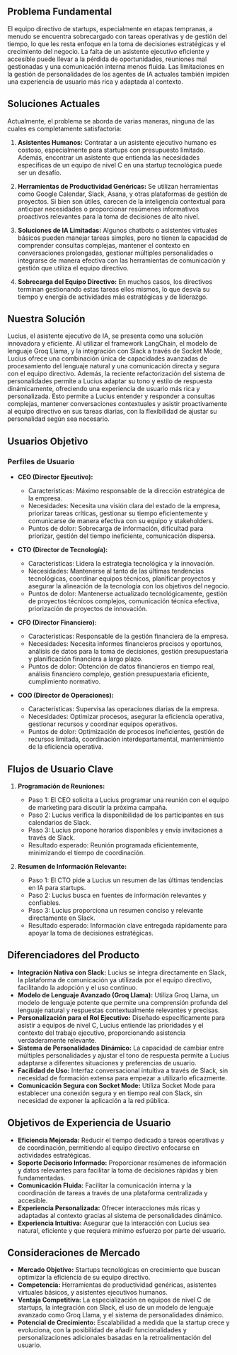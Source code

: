 ## Problema Fundamental
El equipo directivo de startups, especialmente en etapas tempranas, a menudo se encuentra sobrecargado con tareas operativas y de gestión del tiempo, lo que les resta enfoque en la toma de decisiones estratégicas y el crecimiento del negocio. La falta de un asistente ejecutivo eficiente y accesible puede llevar a la pérdida de oportunidades, reuniones mal gestionadas y una comunicación interna menos fluida. Las limitaciones en la gestión de personalidades de los agentes de IA actuales también impiden una experiencia de usuario más rica y adaptada al contexto.

## Soluciones Actuales
Actualmente, el problema se aborda de varias maneras, ninguna de las cuales es completamente satisfactoria:

1. **Asistentes Humanos:** Contratar a un asistente ejecutivo humano es costoso, especialmente para startups con presupuesto limitado. Además, encontrar un asistente que entienda las necesidades específicas de un equipo de nivel C en una startup tecnológica puede ser un desafío.

2. **Herramientas de Productividad Genéricas:** Se utilizan herramientas como Google Calendar, Slack, Asana, y otras plataformas de gestión de proyectos. Si bien son útiles, carecen de la inteligencia contextual para anticipar necesidades o proporcionar resúmenes informativos proactivos relevantes para la toma de decisiones de alto nivel.

3. **Soluciones de IA Limitadas:** Algunos chatbots o asistentes virtuales básicos pueden manejar tareas simples, pero no tienen la capacidad de comprender consultas complejas, mantener el contexto en conversaciones prolongadas, gestionar múltiples personalidades o integrarse de manera efectiva con las herramientas de comunicación y gestión que utiliza el equipo directivo.

4. **Sobrecarga del Equipo Directivo:** En muchos casos, los directivos terminan gestionando estas tareas ellos mismos, lo que desvía su tiempo y energía de actividades más estratégicas y de liderazgo.

## Nuestra Solución
Lucius, el asistente ejecutivo de IA, se presenta como una solución innovadora y eficiente. Al utilizar el framework LangChain, el modelo de lenguaje Groq Llama, y la integración con Slack a través de Socket Mode, Lucius ofrece una combinación única de capacidades avanzadas de procesamiento del lenguaje natural y una comunicación directa y segura con el equipo directivo. Además, la reciente refactorización del sistema de personalidades permite a Lucius adaptar su tono y estilo de respuesta dinámicamente, ofreciendo una experiencia de usuario más rica y personalizada. Esto permite a Lucius entender y responder a consultas complejas, mantener conversaciones contextuales y asistir proactivamente al equipo directivo en sus tareas diarias, con la flexibilidad de ajustar su personalidad según sea necesario.

## Usuarios Objetivo
### Perfiles de Usuario
- **CEO (Director Ejecutivo):**
  - Características: Máximo responsable de la dirección estratégica de la empresa.
  - Necesidades: Necesita una visión clara del estado de la empresa, priorizar tareas críticas, gestionar su tiempo eficientemente y comunicarse de manera efectiva con su equipo y stakeholders.
  - Puntos de dolor: Sobrecarga de información, dificultad para priorizar, gestión del tiempo ineficiente, comunicación dispersa.

- **CTO (Director de Tecnología):**
  - Características: Lidera la estrategia tecnológica y la innovación.
  - Necesidades: Mantenerse al tanto de las últimas tendencias tecnológicas, coordinar equipos técnicos, planificar proyectos y asegurar la alineación de la tecnología con los objetivos del negocio.
  - Puntos de dolor: Mantenerse actualizado tecnológicamente, gestión de proyectos técnicos complejos, comunicación técnica efectiva, priorización de proyectos de innovación.

- **CFO (Director Financiero):**
  - Características: Responsable de la gestión financiera de la empresa.
  - Necesidades: Necesita informes financieros precisos y oportunos, análisis de datos para la toma de decisiones, gestión presupuestaria y planificación financiera a largo plazo.
  - Puntos de dolor: Obtención de datos financieros en tiempo real, análisis financiero complejo, gestión presupuestaria eficiente, cumplimiento normativo.

- **COO (Director de Operaciones):**
  - Características: Supervisa las operaciones diarias de la empresa.
  - Necesidades: Optimizar procesos, asegurar la eficiencia operativa, gestionar recursos y coordinar equipos operativos.
  - Puntos de dolor: Optimización de procesos ineficientes, gestión de recursos limitada, coordinación interdepartamental, mantenimiento de la eficiencia operativa.

## Flujos de Usuario Clave
1. **Programación de Reuniones:**
   - Paso 1: El CEO solicita a Lucius programar una reunión con el equipo de marketing para discutir la próxima campaña.
   - Paso 2: Lucius verifica la disponibilidad de los participantes en sus calendarios de Slack.
   - Paso 3: Lucius propone horarios disponibles y envía invitaciones a través de Slack.
   - Resultado esperado: Reunión programada eficientemente, minimizando el tiempo de coordinación.

2. **Resumen de Información Relevante:**
   - Paso 1: El CTO pide a Lucius un resumen de las últimas tendencias en IA para startups.
   - Paso 2: Lucius busca en fuentes de información relevantes y confiables.
   - Paso 3: Lucius proporciona un resumen conciso y relevante directamente en Slack.
   - Resultado esperado: Información clave entregada rápidamente para apoyar la toma de decisiones estratégicas.

## Diferenciadores del Producto
- **Integración Nativa con Slack:** Lucius se integra directamente en Slack, la plataforma de comunicación ya utilizada por el equipo directivo, facilitando la adopción y el uso continuo.
- **Modelo de Lenguaje Avanzado (Groq Llama):** Utiliza Groq Llama, un modelo de lenguaje potente que permite una comprensión profunda del lenguaje natural y respuestas contextualmente relevantes y precisas.
- **Personalización para el Rol Ejecutivo:** Diseñado específicamente para asistir a equipos de nivel C, Lucius entiende las prioridades y el contexto del trabajo ejecutivo, proporcionando asistencia verdaderamente relevante.
- **Sistema de Personalidades Dinámico:** La capacidad de cambiar entre múltiples personalidades y ajustar el tono de respuesta permite a Lucius adaptarse a diferentes situaciones y preferencias de usuario.
- **Facilidad de Uso:** Interfaz conversacional intuitiva a través de Slack, sin necesidad de formación extensa para empezar a utilizarlo eficazmente.
- **Comunicación Segura con Socket Mode:** Utiliza Socket Mode para establecer una conexión segura y en tiempo real con Slack, sin necesidad de exponer la aplicación a la red pública.

## Objetivos de Experiencia de Usuario
- **Eficiencia Mejorada:** Reducir el tiempo dedicado a tareas operativas y de coordinación, permitiendo al equipo directivo enfocarse en actividades estratégicas.
- **Soporte Decisorio Informado:** Proporcionar resúmenes de información y datos relevantes para facilitar la toma de decisiones rápidas y bien fundamentadas.
- **Comunicación Fluida:** Facilitar la comunicación interna y la coordinación de tareas a través de una plataforma centralizada y accesible.
- **Experiencia Personalizada:** Ofrecer interacciones más ricas y adaptadas al contexto gracias al sistema de personalidades dinámico.
- **Experiencia Intuitiva:** Asegurar que la interacción con Lucius sea natural, eficiente y que requiera mínimo esfuerzo por parte del usuario.

## Consideraciones de Mercado
- **Mercado Objetivo:** Startups tecnológicas en crecimiento que buscan optimizar la eficiencia de su equipo directivo.
- **Competencia:** Herramientas de productividad genéricas, asistentes virtuales básicos, y asistentes ejecutivos humanos.
- **Ventaja Competitiva:** La especialización en equipos de nivel C de startups, la integración con Slack, el uso de un modelo de lenguaje avanzado como Groq Llama, y el sistema de personalidades dinámico.
- **Potencial de Crecimiento:** Escalabilidad a medida que la startup crece y evoluciona, con la posibilidad de añadir funcionalidades y personalizaciones adicionales basadas en la retroalimentación del usuario.

